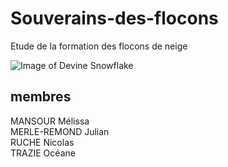 # Souverains-des-flocons
Etude de la formation des flocons de neige

![Image of Devine Snowflake](https://octode.github.com/images/yaktocat.png)


## membres
MANSOUR Mélissa <br>
MERLE-REMOND Julian <br>
RUCHE Nicolas <br>
TRAZIE Océane <br>

